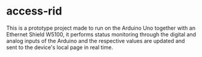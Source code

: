 # access-rid
This is a prototype project made to run on the Arduino Uno together with an Ethernet Shield W5100, it performs status monitoring through the digital and analog inputs of the Arduino and the respective values are updated and sent to the device's local page in real time.
